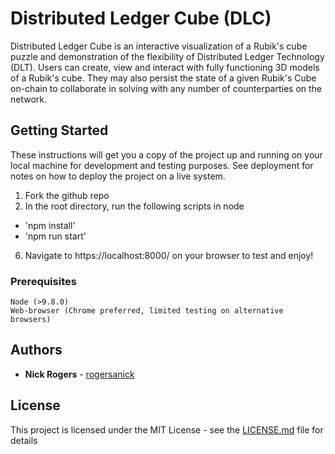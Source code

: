# Distributed Ledger Cube (DLC)

Distributed Ledger Cube is an interactive visualization of a Rubik's cube puzzle and demonstration of the flexibility of Distributed Ledger Technology (DLT). Users can create, view and interact with fully functioning 3D models of a Rubik's cube. They may also persist the state of a given Rubik's Cube on-chain to collaborate in solving with any number of counterparties on the network.

## Getting Started

These instructions will get you a copy of the project up and running on your local machine for development and testing purposes. See deployment for notes on how to deploy the project on a live system.

1. Fork the github repo
2. In the root directory, run the following scripts in node
  - 'npm install'
  - 'npm run start'
6. Navigate to https://localhost:8000/ on your browser to test and enjoy!

### Prerequisites

```
Node (>9.8.0)
Web-browser (Chrome preferred, limited testing on alternative browsers)
```

## Authors

* **Nick Rogers** - [rogersanick](https://github.com/rogersanick/rubikscubesolver)

## License

This project is licensed under the MIT License - see the [LICENSE.md](LICENSE.md) file for details

